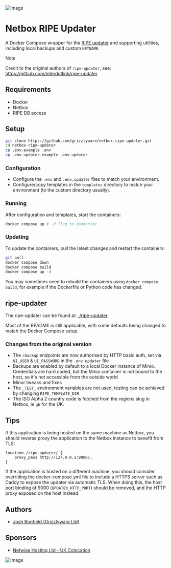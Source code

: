 ![image](https://github.com/grizzlyware/netbox-ripe-updater/assets/1097093/f8b7442d-2223-4486-b33b-f4fb77314727)

# Netbox RIPE Updater

A Docker Compose wrapper for the [RIPE updater](https://github.com/interdotlink/ripe-updater) and supporting utilities, including local backups and custom `NETNAME`.

> [!NOTE]  
> Credit to the original authors of `ripe-updater`, see: https://github.com/interdotlink/ripe-updater

## Requirements

* Docker
* Netbox
* RIPE DB access

## Setup

```bash
git clone https://github.com/grizzlyware/netbox-ripe-updater.git
cd netbox-ripe-updater
cp .env.example .env
cp .env.updater.example .env.updater
```

### Configuration

* Configure the `.env` and `.env.updater` files to match your environment.
* Configure/copy templates in the `templates` directory to match your environment (to the custom directory usually).

### Running

After configuration and templates, start the containers:

```bash
docker compose up # -d flag to daemonize
```

### Updating

To update the containers, pull the latest changes and restart the containers:

```bash
git pull
docker compose down
docker compose build
docker compose up -d
```

You may sometimes need to rebuild the containers using `docker compose build`, for example if the Dockerfile or Python code has changed.

## ripe-updater

The ripe-updater can be found at: [./ripe-updater](./ripe-updater)

Most of the README is still applicable, with some defaults being changed to match the Docker Compose setup.

### Changes from the original version

* The `/backup` endpoints are now authorised by HTTP basic auth, set via `UI_USER` & `UI_PASSWORD` in the `.env.updater` file
* Backups are enabled by default to a local Docker instance of Minio. Credentials are hard coded, but the Minio container is not bound to the host, so it's not accessible from the outside world
* Minor tweaks and fixes
* The `_TEST_` environment variables are not used, testing can be achieved by changing `RIPE_TEMPLATE_DIR`
* The ISO Alpha 2 country code is fetched from the regions slug in Netbox, ie `gb` for the UK.

## Tips

If this application is being hosted on the same machine as Netbox, you should reverse proxy the application to the Netbox instance to benefit from TLS:

```nginx
location /ripe-updater/ {
    proxy_pass http://127.0.0.1:9000/;
} 
```

If the application is hosted on a different machine, you should consider overriding the docker-compose.yml file to include a HTTPS server such as Caddy to expose the updater via automatic TLS. When doing this, the host port binding of 9000 (`UPDATER_HTTP_PORT`) should be removed, and the HTTP proxy exposed on the host instead.

## Authors

* [Josh Bonfield (Grizzlyware Ltd)](https://www.grizzlyware.com)

## Sponsors

* [Netwise Hosting Ltd - UK Colocation](https://www.netwise.co.uk)

![image](https://github.com/grizzlyware/netbox-ripe-updater/assets/1097093/4531d922-4a78-4abd-a173-4cf14a969b3e)


